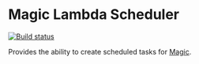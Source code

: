 
# Magic Lambda Scheduler

[![Build status](https://travis-ci.org/polterguy/magic.lambda.scheduler.svg?master)](https://travis-ci.org/polterguy/magic.lambda.scheduler)

Provides the ability to create scheduled tasks for [Magic](https://github.com/polterguy.magic).